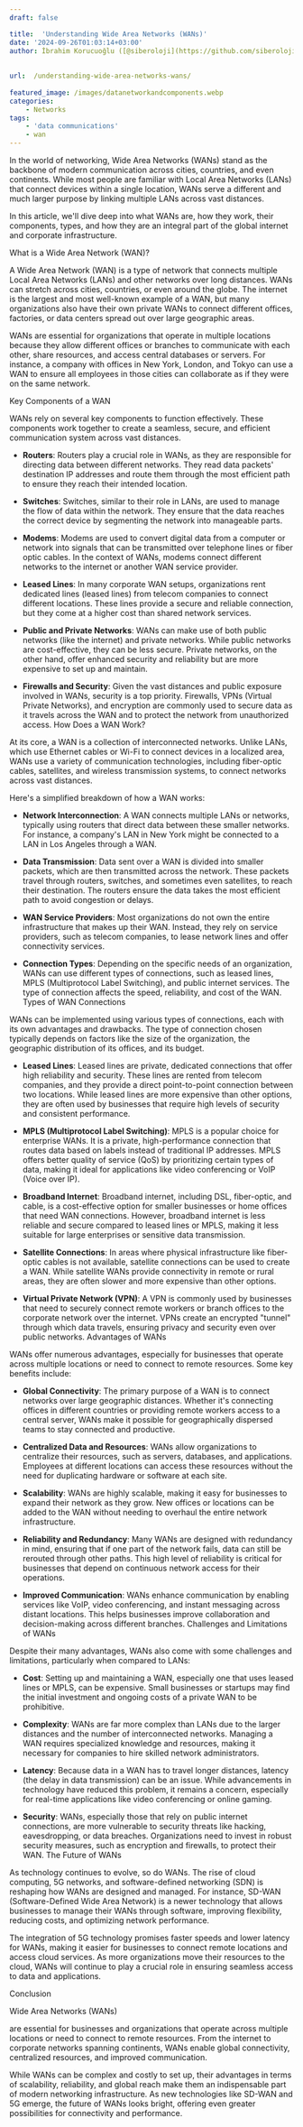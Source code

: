 ```yaml
---
draft: false

title:  'Understanding Wide Area Networks (WANs)'
date: '2024-09-26T01:03:14+03:00'
author: İbrahim Korucuoğlu ([@siberoloji](https://github.com/siberoloji))
 
 
url:  /understanding-wide-area-networks-wans/
 
featured_image: /images/datanetworkandcomponents.webp
categories:
    - Networks
tags:
    - 'data communications'
    - wan
---
```



In the world of networking, Wide Area Networks (WANs) stand as the backbone of modern communication across cities, countries, and even continents. While most people are familiar with Local Area Networks (LANs) that connect devices within a single location, WANs serve a different and much larger purpose by linking multiple LANs across vast distances.



In this article, we'll dive deep into what WANs are, how they work, their components, types, and how they are an integral part of the global internet and corporate infrastructure.



What is a Wide Area Network (WAN)?



A Wide Area Network (WAN) is a type of network that connects multiple Local Area Networks (LANs) and other networks over long distances. WANs can stretch across cities, countries, or even around the globe. The internet is the largest and most well-known example of a WAN, but many organizations also have their own private WANs to connect different offices, factories, or data centers spread out over large geographic areas.



WANs are essential for organizations that operate in multiple locations because they allow different offices or branches to communicate with each other, share resources, and access central databases or servers. For instance, a company with offices in New York, London, and Tokyo can use a WAN to ensure all employees in those cities can collaborate as if they were on the same network.



Key Components of a WAN



WANs rely on several key components to function effectively. These components work together to create a seamless, secure, and efficient communication system across vast distances.


* **Routers**: Routers play a crucial role in WANs, as they are responsible for directing data between different networks. They read data packets' destination IP addresses and route them through the most efficient path to ensure they reach their intended location.

* **Switches**: Switches, similar to their role in LANs, are used to manage the flow of data within the network. They ensure that the data reaches the correct device by segmenting the network into manageable parts.

* **Modems**: Modems are used to convert digital data from a computer or network into signals that can be transmitted over telephone lines or fiber optic cables. In the context of WANs, modems connect different networks to the internet or another WAN service provider.

* **Leased Lines**: In many corporate WAN setups, organizations rent dedicated lines (leased lines) from telecom companies to connect different locations. These lines provide a secure and reliable connection, but they come at a higher cost than shared network services.

* **Public and Private Networks**: WANs can make use of both public networks (like the internet) and private networks. While public networks are cost-effective, they can be less secure. Private networks, on the other hand, offer enhanced security and reliability but are more expensive to set up and maintain.

* **Firewalls and Security**: Given the vast distances and public exposure involved in WANs, security is a top priority. Firewalls, VPNs (Virtual Private Networks), and encryption are commonly used to secure data as it travels across the WAN and to protect the network from unauthorized access.
How Does a WAN Work?



At its core, a WAN is a collection of interconnected networks. Unlike LANs, which use Ethernet cables or Wi-Fi to connect devices in a localized area, WANs use a variety of communication technologies, including fiber-optic cables, satellites, and wireless transmission systems, to connect networks across vast distances.



Here's a simplified breakdown of how a WAN works:


* **Network Interconnection**: A WAN connects multiple LANs or networks, typically using routers that direct data between these smaller networks. For instance, a company's LAN in New York might be connected to a LAN in Los Angeles through a WAN.

* **Data Transmission**: Data sent over a WAN is divided into smaller packets, which are then transmitted across the network. These packets travel through routers, switches, and sometimes even satellites, to reach their destination. The routers ensure the data takes the most efficient path to avoid congestion or delays.

* **WAN Service Providers**: Most organizations do not own the entire infrastructure that makes up their WAN. Instead, they rely on service providers, such as telecom companies, to lease network lines and offer connectivity services.

* **Connection Types**: Depending on the specific needs of an organization, WANs can use different types of connections, such as leased lines, MPLS (Multiprotocol Label Switching), and public internet services. The type of connection affects the speed, reliability, and cost of the WAN.
Types of WAN Connections



WANs can be implemented using various types of connections, each with its own advantages and drawbacks. The type of connection chosen typically depends on factors like the size of the organization, the geographic distribution of its offices, and its budget.


* **Leased Lines**: Leased lines are private, dedicated connections that offer high reliability and security. These lines are rented from telecom companies, and they provide a direct point-to-point connection between two locations. While leased lines are more expensive than other options, they are often used by businesses that require high levels of security and consistent performance.

* **MPLS (Multiprotocol Label Switching)**: MPLS is a popular choice for enterprise WANs. It is a private, high-performance connection that routes data based on labels instead of traditional IP addresses. MPLS offers better quality of service (QoS) by prioritizing certain types of data, making it ideal for applications like video conferencing or VoIP (Voice over IP).

* **Broadband Internet**: Broadband internet, including DSL, fiber-optic, and cable, is a cost-effective option for smaller businesses or home offices that need WAN connections. However, broadband internet is less reliable and secure compared to leased lines or MPLS, making it less suitable for large enterprises or sensitive data transmission.

* **Satellite Connections**: In areas where physical infrastructure like fiber-optic cables is not available, satellite connections can be used to create a WAN. While satellite WANs provide connectivity in remote or rural areas, they are often slower and more expensive than other options.

* **Virtual Private Network (VPN)**: A VPN is commonly used by businesses that need to securely connect remote workers or branch offices to the corporate network over the internet. VPNs create an encrypted "tunnel" through which data travels, ensuring privacy and security even over public networks.
Advantages of WANs



WANs offer numerous advantages, especially for businesses that operate across multiple locations or need to connect to remote resources. Some key benefits include:


* **Global Connectivity**: The primary purpose of a WAN is to connect networks over large geographic distances. Whether it's connecting offices in different countries or providing remote workers access to a central server, WANs make it possible for geographically dispersed teams to stay connected and productive.

* **Centralized Data and Resources**: WANs allow organizations to centralize their resources, such as servers, databases, and applications. Employees at different locations can access these resources without the need for duplicating hardware or software at each site.

* **Scalability**: WANs are highly scalable, making it easy for businesses to expand their network as they grow. New offices or locations can be added to the WAN without needing to overhaul the entire network infrastructure.

* **Reliability and Redundancy**: Many WANs are designed with redundancy in mind, ensuring that if one part of the network fails, data can still be rerouted through other paths. This high level of reliability is critical for businesses that depend on continuous network access for their operations.

* **Improved Communication**: WANs enhance communication by enabling services like VoIP, video conferencing, and instant messaging across distant locations. This helps businesses improve collaboration and decision-making across different branches.
Challenges and Limitations of WANs



Despite their many advantages, WANs also come with some challenges and limitations, particularly when compared to LANs:


* **Cost**: Setting up and maintaining a WAN, especially one that uses leased lines or MPLS, can be expensive. Small businesses or startups may find the initial investment and ongoing costs of a private WAN to be prohibitive.

* **Complexity**: WANs are far more complex than LANs due to the larger distances and the number of interconnected networks. Managing a WAN requires specialized knowledge and resources, making it necessary for companies to hire skilled network administrators.

* **Latency**: Because data in a WAN has to travel longer distances, latency (the delay in data transmission) can be an issue. While advancements in technology have reduced this problem, it remains a concern, especially for real-time applications like video conferencing or online gaming.

* **Security**: WANs, especially those that rely on public internet connections, are more vulnerable to security threats like hacking, eavesdropping, or data breaches. Organizations need to invest in robust security measures, such as encryption and firewalls, to protect their WAN.
The Future of WANs



As technology continues to evolve, so do WANs. The rise of cloud computing, 5G networks, and software-defined networking (SDN) is reshaping how WANs are designed and managed. For instance, SD-WAN (Software-Defined Wide Area Network) is a newer technology that allows businesses to manage their WANs through software, improving flexibility, reducing costs, and optimizing network performance.



The integration of 5G technology promises faster speeds and lower latency for WANs, making it easier for businesses to connect remote locations and access cloud services. As more organizations move their resources to the cloud, WANs will continue to play a crucial role in ensuring seamless access to data and applications.



Conclusion



Wide Area Networks (WANs)



are essential for businesses and organizations that operate across multiple locations or need to connect to remote resources. From the internet to corporate networks spanning continents, WANs enable global connectivity, centralized resources, and improved communication.



While WANs can be complex and costly to set up, their advantages in terms of scalability, reliability, and global reach make them an indispensable part of modern networking infrastructure. As new technologies like SD-WAN and 5G emerge, the future of WANs looks bright, offering even greater possibilities for connectivity and performance.
